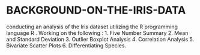 # BACKGROUND-ON-THE-IRIS-DATA
conducting an analysis of the Iris dataset utilizing the R programming language R . Working on the following : 1. Five Number Summary  2. Mean and Standard Deviation 3. Outlier Boxplot Analysis  4. Correlation Analysis  5. Bivariate Scatter Plots 6. Differentiating Species. 

